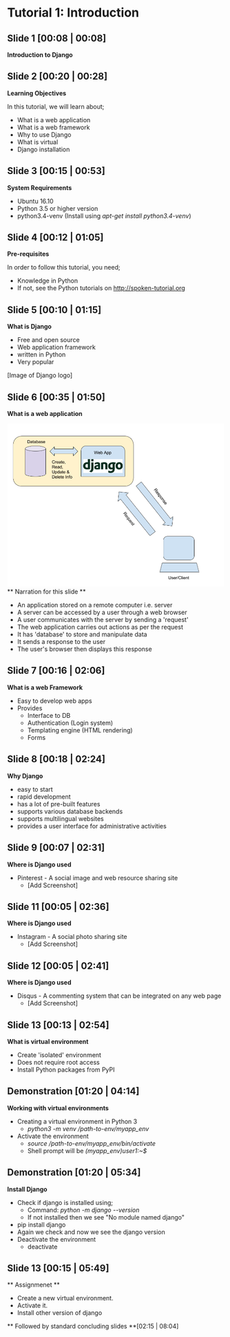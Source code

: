 Tutorial 1: Introduction
=============================

Slide 1 [00:08 | 00:08]
-------------
**Introduction to Django**

Slide 2 [00:20 | 00:28]
--------------

**Learning Objectives**

In this tutorial, we will learn about;
  - What is a web application
  - What is a web framework
  - Why to use Django
  - What is virtual
  - Django installation

Slide 3 [00:15 | 00:53]
---------------

**System Requirements**
  - Ubuntu 16.10
  - Python 3.5 or higher version
  - python3.4-venv (Install using *apt-get install python3.4-venv*)
	
Slide 4 [00:12 | 01:05]
---------------

**Pre-requisites**

In order to follow this tutorial, you need;
  - Knowledge in Python
  - If not, see the Python tutorials on http://spoken-tutorial.org
	
Slide 5 [00:10 | 01:15]
----------------

**What is Django**
  - Free and open source
  - Web application framework 
  - written in Python
  - Very popular

[Image of Django logo]

Slide 6 [00:35 | 01:50]
----------------

**What is a web application**

![Block diagram of Web application](https://raw.githubusercontent.com/FOSSEE/learn_django/master/tutorial_1_intro/webapp_diag.png 'Web Application Block diagram')
** Narration for this slide **	
  - An application stored on a remote computer i.e. server
  - A server can be accessed by a user through a web browser
  - A user communicates with the server by sending a 'request'
  - The web application carries out actions as per the request
  - It has 'database' to store and manipulate data
  - It sends a response to the user
  - The user's browser then displays this response

Slide 7 [00:16 | 02:06]
------------------

**What is a web Framework**
  - Easy to develop web apps
  - Provides
    - Interface to DB
    - Authentication (Login system)
    - Templating engine (HTML rendering)
    - Forms
		
Slide 8 [00:18 | 02:24]
-------------------

**Why Django**
  - easy to start
  - rapid development
  - has a lot of pre-built features
  - supports various database backends
  - supports multilingual websites
  - provides a user interface for administrative activities


Slide 9 [00:07 | 02:31]
--------------

**Where is Django used**

  - Pinterest - A social image and web resource sharing site
    - [Add Screenshot]

Slide 11 [00:05 | 02:36]
--------------

**Where is Django used**

  - Instagram - A social photo sharing site
    - [Add Screenshot]

Slide 12 [00:05 | 02:41]
--------------

**Where is Django used**

  - Disqus - A commenting system that can be integrated on any web page
    - [Add Screenshot]

Slide 13 [00:13 | 02:54]
---------------

**What is virtual environment**
  - Create 'isolated' environment
  - Does not require root access
  - Install Python packages from PyPI
   
Demonstration [01:20 | 04:14]
----------------

**Working with virtual environments**
  - Creating a virtual environment in Python 3
    - *python3 -m venv /path-to-env/myapp_env*
  - Activate the environment
    - *source /path-to-env/myapp_env/bin/activate*
    - Shell prompt will be *(myapp_env)user1:~$*
  
Demonstration [01:20 | 05:34]
---------------

**Install Django**
  - Check if django is installed using;
    - Command: *python -m django --version*
    - If not installed then we see "No module named django"
  - pip install django
  - Again we check and now we see the django version
  - Deactivate the environment
    - deactivate
    
Slide 13 [00:15 | 05:49]
---------------   
** Assignmenet ** 
 - Create a new virtual environment.
 - Activate it.
 - Install other version of django

 ** Followed by standard concluding slides **[02:15 | 08:04] 
